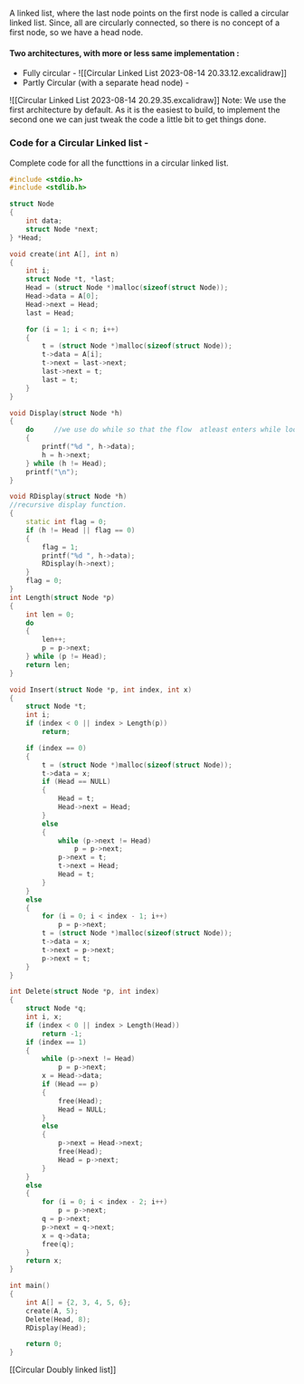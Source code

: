 A linked list, where the last node points on the first node is called a circular linked list. 
Since, all are circularly connected, so there is no concept of a first node, so we have a head node. 

#### Two architectures, with more or less same implementation :

* Fully circular - 
![[Circular Linked List 2023-08-14 20.33.12.excalidraw]]
* Partly Circular (with a separate head node) -

![[Circular Linked List 2023-08-14 20.29.35.excalidraw]]
Note: We use the first architecture by default. As it is the easiest to build, to implement the second one we can just tweak the code a little bit to get things done.

### Code for a Circular Linked list -

Complete code for all the functtions in a circular linked list.

```C++
#include <stdio.h>
#include <stdlib.h>

struct Node
{
    int data;
    struct Node *next;
} *Head;

void create(int A[], int n)
{
    int i;
    struct Node *t, *last;
    Head = (struct Node *)malloc(sizeof(struct Node));
    Head->data = A[0];
    Head->next = Head;
    last = Head;

    for (i = 1; i < n; i++)
    {
        t = (struct Node *)malloc(sizeof(struct Node));
        t->data = A[i];
        t->next = last->next;
        last->next = t;
        last = t;
    }
}

void Display(struct Node *h)
{
    do     //we use do while so that the flow  atleast enters while loop.
    {
        printf("%d ", h->data);
        h = h->next;
    } while (h != Head);
    printf("\n");
}

void RDisplay(struct Node *h)  
//recursive display function.
{
    static int flag = 0;
    if (h != Head || flag == 0)
    {
        flag = 1;
        printf("%d ", h->data);
        RDisplay(h->next);
    }
    flag = 0;
}
int Length(struct Node *p)
{
    int len = 0;
    do
    {
        len++;
        p = p->next;
    } while (p != Head);
    return len;
}

void Insert(struct Node *p, int index, int x)
{
    struct Node *t;
    int i;
    if (index < 0 || index > Length(p))
        return;

    if (index == 0)
    {
        t = (struct Node *)malloc(sizeof(struct Node));
        t->data = x;
        if (Head == NULL)
        {
            Head = t;
            Head->next = Head;
        }
        else
        {
            while (p->next != Head)
                p = p->next;
            p->next = t;
            t->next = Head;
            Head = t;
        }
    }
    else
    {
        for (i = 0; i < index - 1; i++)
            p = p->next;
        t = (struct Node *)malloc(sizeof(struct Node));
        t->data = x;
        t->next = p->next;
        p->next = t;
    }
}

int Delete(struct Node *p, int index)
{
    struct Node *q;
    int i, x;
    if (index < 0 || index > Length(Head))
        return -1;
    if (index == 1)
    {
        while (p->next != Head)
            p = p->next;
        x = Head->data;
        if (Head == p)
        {
            free(Head);
            Head = NULL;
        }
        else
        {
            p->next = Head->next;
            free(Head);
            Head = p->next;
        }
    }
    else
    {
        for (i = 0; i < index - 2; i++)
            p = p->next;
        q = p->next;
        p->next = q->next;
        x = q->data;
        free(q);
    }
    return x;
}

int main()
{
    int A[] = {2, 3, 4, 5, 6};
    create(A, 5);
    Delete(Head, 8);
    RDisplay(Head);

    return 0;
}
```

[[Circular Doubly linked list]]
